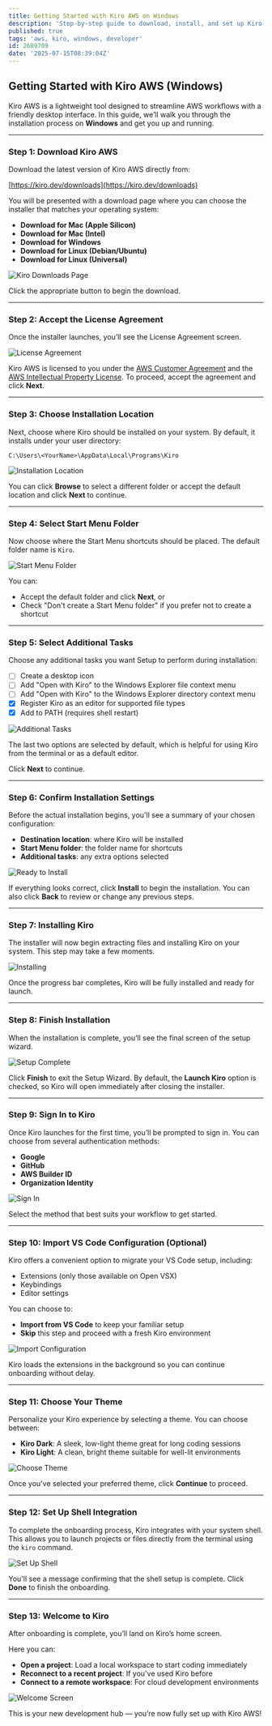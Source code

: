 ```yaml
---
title: Getting Started with Kiro AWS on Windows
description: 'Step-by-step guide to download, install, and set up Kiro AWS, an agentic IDE built for working with AWS.'
published: true
tags: 'aws, kiro, windows, developer'
id: 2689709
date: '2025-07-15T08:39:04Z'
---
```


## Getting Started with Kiro AWS (Windows)

Kiro AWS is a lightweight tool designed to streamline AWS workflows with a friendly desktop interface. In this guide, we’ll walk you through the installation process on **Windows** and get you up and running.

---

### Step 1: Download Kiro AWS

Download the latest version of Kiro AWS directly from:

[https://kiro.dev/downloads](https://kiro.dev/downloads)

You will be presented with a download page where you can choose the installer that matches your operating system:

* **Download for Mac (Apple Silicon)**
* **Download for Mac (Intel)**
* **Download for Windows**
* **Download for Linux (Debian/Ubuntu)**
* **Download for Linux (Universal)**

![Kiro Downloads Page](https://github.com/jdevto/blog/raw/main/images/kiro-download.png)

Click the appropriate button to begin the download.

---

### Step 2: Accept the License Agreement

Once the installer launches, you’ll see the License Agreement screen.

![License Agreement](https://github.com/jdevto/blog/raw/main/images/kiro-lua.png)

Kiro AWS is licensed to you under the [AWS Customer Agreement](https://aws.amazon.com/agreement/) and the [AWS Intellectual Property License](https://aws.amazon.com/legal/aws-ip-license-terms/). To proceed, accept the agreement and click **Next**.

---

### Step 3: Choose Installation Location

Next, choose where Kiro should be installed on your system. By default, it installs under your user directory:

```plaintext
C:\Users\<YourName>\AppData\Local\Programs\Kiro
```

![Installation Location](https://github.com/jdevto/blog/raw/main/images/kiro-install-path.png)

You can click **Browse** to select a different folder or accept the default location and click **Next** to continue.

---

### Step 4: Select Start Menu Folder

Now choose where the Start Menu shortcuts should be placed. The default folder name is `Kiro`.

![Start Menu Folder](https://github.com/jdevto/blog/raw/main/images/kiro-start-menu.png)

You can:

* Accept the default folder and click **Next**, or
* Check "Don't create a Start Menu folder" if you prefer not to create a shortcut

---

### Step 5: Select Additional Tasks

Choose any additional tasks you want Setup to perform during installation:

* [ ] Create a desktop icon
* [ ] Add "Open with Kiro" to the Windows Explorer file context menu
* [ ] Add "Open with Kiro" to the Windows Explorer directory context menu
* [x] Register Kiro as an editor for supported file types
* [x] Add to PATH (requires shell restart)

![Additional Tasks](https://github.com/jdevto/blog/raw/main/images/kiro-additional-tasks.png)

The last two options are selected by default, which is helpful for using Kiro from the terminal or as a default editor.

Click **Next** to continue.

---

### Step 6: Confirm Installation Settings

Before the actual installation begins, you'll see a summary of your chosen configuration:

* **Destination location**: where Kiro will be installed
* **Start Menu folder**: the folder name for shortcuts
* **Additional tasks**: any extra options selected

![Ready to Install](https://github.com/jdevto/blog/raw/main/images/kiro-summary.png)

If everything looks correct, click **Install** to begin the installation. You can also click **Back** to review or change any previous steps.

---

### Step 7: Installing Kiro

The installer will now begin extracting files and installing Kiro on your system. This step may take a few moments.

![Installing](https://github.com/jdevto/blog/raw/main/images/kiro-installing.png)

Once the progress bar completes, Kiro will be fully installed and ready for launch.

---

### Step 8: Finish Installation

When the installation is complete, you’ll see the final screen of the setup wizard.

![Setup Complete](https://github.com/jdevto/blog/raw/main/images/kiro-install-complete.png)

Click **Finish** to exit the Setup Wizard. By default, the **Launch Kiro** option is checked, so Kiro will open immediately after closing the installer.

---

### Step 9: Sign In to Kiro

Once Kiro launches for the first time, you’ll be prompted to sign in. You can choose from several authentication methods:

* **Google**
* **GitHub**
* **AWS Builder ID**
* **Organization Identity**

![Sign In](https://github.com/jdevto/blog/raw/main/images/kiro-signin.png)

Select the method that best suits your workflow to get started.

---

### Step 10: Import VS Code Configuration (Optional)

Kiro offers a convenient option to migrate your VS Code setup, including:

* Extensions (only those available on Open VSX)
* Keybindings
* Editor settings

You can choose to:

* **Import from VS Code** to keep your familiar setup
* **Skip** this step and proceed with a fresh Kiro environment

![Import Configuration](https://github.com/jdevto/blog/raw/main/images/kiro-import.png)

Kiro loads the extensions in the background so you can continue onboarding without delay.

---

### Step 11: Choose Your Theme

Personalize your Kiro experience by selecting a theme. You can choose between:

* **Kiro Dark**: A sleek, low-light theme great for long coding sessions
* **Kiro Light**: A clean, bright theme suitable for well-lit environments

![Choose Theme](https://github.com/jdevto/blog/raw/main/images/kiro-theme.png)

Once you've selected your preferred theme, click **Continue** to proceed.

---

### Step 12: Set Up Shell Integration

To complete the onboarding process, Kiro integrates with your system shell. This allows you to launch projects or files directly from the terminal using the `kiro` command.

![Set Up Shell](https://github.com/jdevto/blog/raw/main/images/kiro-shell.png)

You'll see a message confirming that the shell setup is complete. Click **Done** to finish the onboarding.

---

### Step 13: Welcome to Kiro

After onboarding is complete, you’ll land on Kiro’s home screen.

Here you can:

* **Open a project**: Load a local workspace to start coding immediately
* **Reconnect to a recent project**: If you've used Kiro before
* **Connect to a remote workspace**: For cloud development environments

![Welcome Screen](https://github.com/jdevto/blog/raw/main/images/kiro-welcome.png)

This is your new development hub — you’re now fully set up with Kiro AWS!
